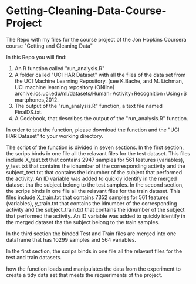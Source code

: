 # Getting-Cleaning-Data-Course-Project
The Repo with my files for the course project of the Jon Hopkins Coursera course "Getting and Cleaning Data"

In this Repo you will find:

1. An R function called "run_analysis.R"
2. A folder called "UCI HAR Dataset" with all the files of the data set from the UCI Machine Learning Repository. (see K.Bache, and M. Lichman, UCI machine learning repository (ONline) archive.ics.uci.edu/ml/datasets/Human+Activity+Recognition+Using+Smartphones,2012.
3. The output of the "run_analysis.R" function, a text file named FinalDS.txt.
4. A Codebook, that describes the output of the "run_analysis.R" function.

In order to test the function, please download the function and the "UCI HAR Dataset" to your working directory.

The script of the function is divided in seven sections.
In the first section, the scrips binds in one file all the relavant files for the test dataset. This files include X_test.txt that contains 2947 samples for 561 features (variables), y_test.txt that contains the idnumber of the corresponding activity and the subject_test.txt that contains the idnumber of the subject that performed the activity. An ID variable was added to quickly identify in the merged dataset tha the subject belong to the test samples.
In the second section, the scrips binds in one file all the relavant files for the train dataset. This files include X_train.txt that contains 7352 samples for 561 features (variables), y_train.txt that contains the idnumber of the corresponding activity and the subject_train.txt that contains the idnumber of the subject that performed the activity. An ID variable was added to quickly identify in the merged dataset tha the subject belong to the train samples.

In the third section the binded Test and Train files are merged into one dataframe that has 10299 samples and 564 variables.

In the first section, the scrips binds in one file all the relavant files for the test and train datasets.

how the function loads and manipulates the data from the experiment to create a tidy data set  that meets the requeriments of the project.
